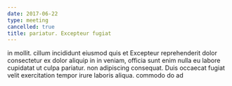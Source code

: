 ```yaml
---
date: 2017-06-22
type: meeting
cancelled: true
title: pariatur. Excepteur fugiat
---
```

in mollit. cillum incididunt eiusmod quis et Excepteur reprehenderit dolor consectetur ex dolor aliquip in in veniam, officia sunt enim nulla eu labore cupidatat ut culpa pariatur. non adipiscing consequat. Duis occaecat fugiat velit exercitation tempor irure laboris aliqua. commodo do ad